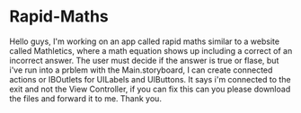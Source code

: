 # Rapid-Maths
Hello guys, I'm working on an app called rapid maths similar to a website called Mathletics, where a math equation shows up including a correct of an incorrect answer.  The user must decide if the answer is true or flase, but i've run into a prblem with the Main.storyboard, I can create connected actions or IBOutlets for UILabels and UIButtons.  It says i'm connected to the exit and not the View Controller, if you can fix this can you please download the files and forward it to me. 
Thank you.
